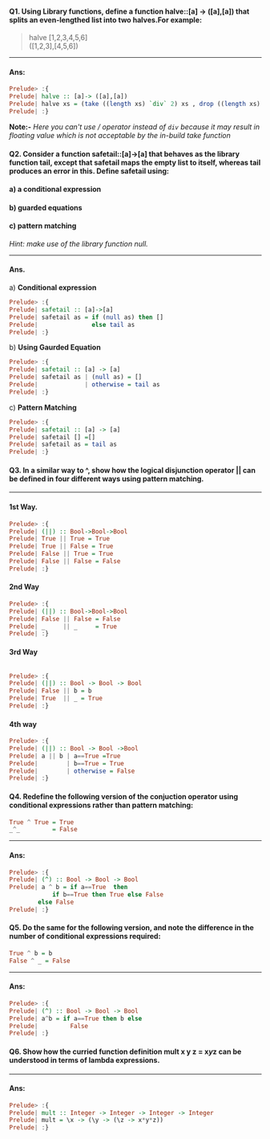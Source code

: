 #### Q1. Using Library functions, define a function halve::[a] -> ([a],[a]) that splits an even-lengthed list into two halves.For example:

   > halve [1,2,3,4,5,6] <br />
      ([1,2,3],[4,5,6])
    

---

#### Ans:

```haskell
Prelude> :{
Prelude| halve :: [a]-> ([a],[a])
Prelude| halve xs = (take ((length xs) `div` 2) xs , drop ((length xs) `div` 2 )xs)
Prelude| :}
```
**Note:-** *Here you can't use / operator instead of `div` because it may result in floating value which is not acceptable by the in-build take function*


#### Q2. Consider a function safetail::[a]->[a] that behaves as the library function tail, except that safetail maps the empty list to itself, whereas tail produces an error in this. Define safetail using:

#### a) a conditional expression <br />
#### b) guarded equations <br />
#### c) pattern matching <br />

*Hint: make use of the library function null.*

---

#### Ans.

a) **Conditional expression**

```haskell
Prelude> :{
Prelude| safetail :: [a]->[a]
Prelude| safetail as = if (null as) then [] 
Prelude|               else tail as
Prelude| :}
```

b) **Using Gaurded Equation**

```haskell
Prelude> :{
Prelude| safetail :: [a] -> [a]
Prelude| safetail as | (null as) = []
Prelude|             | otherwise = tail as
Prelude| :}

```

c) **Pattern Matching**

```haskell
Prelude> :{
Prelude| safetail :: [a] -> [a]
Prelude| safetail [] =[]
Prelude| safetail as = tail as
Prelude| :}
```

#### Q3. In a similar way to ^, show how the logical disjunction operator || can be defined in four different ways using pattern matching.

---

#### 1st Way.

```haskell
Prelude> :{
Prelude| (||) :: Bool->Bool->Bool
Prelude| True || True = True
Prelude| True || False = True
Prelude| False || True = True
Prelude| False || False = False
Prelude| :}
```

#### 2nd Way

```haskell
Prelude> :{
Prelude| (||) :: Bool->Bool->Bool
Prelude| False || False = False
Prelude| _     || _     = True
Prelude| :}

```

#### 3rd Way

```haskell

Prelude> :{
Prelude| (||) :: Bool -> Bool -> Bool
Prelude| False || b = b
Prelude| True  || _ = True
Prelude| :}

```

#### 4th way

```haskell
Prelude> :{
Prelude| (||) :: Bool -> Bool ->Bool
Prelude| a || b | a==True =True
Prelude|        | b==True = True
Prelude|        | otherwise = False
Prelude| :}

```



#### Q4. Redefine the following version of the conjuction operator using conditional expressions rather than pattern matching:

```haskell
True ^ True = True
_^_         = False

```
---

#### Ans:

```haskell
Prelude> :{
Prelude| (^) :: Bool -> Bool -> Bool
Prelude| a ^ b = if a==True  then 
		    if b==True then True else False
		else False
Prelude| :}
```


#### Q5. Do the same for the following version, and note the difference in the number of conditional expressions required:

 ```haskell
 True ^ b = b
 False ^ _ = False
 ```

---

#### Ans:

```haskell
Prelude> :{
Prelude| (^) :: Bool -> Bool -> Bool
Prelude| a^b = if a==True then b else
Prelude|         False
Prelude| :}

```

#### Q6. Show how the curried function definition mult x y z = x*y*z can be understood in terms of lambda expressions.

---

#### Ans:

```haskell
Prelude> :{
Prelude| mult :: Integer -> Integer -> Integer -> Integer
Prelude| mult = \x -> (\y -> (\z -> x*y*z))
Prelude| :}

```